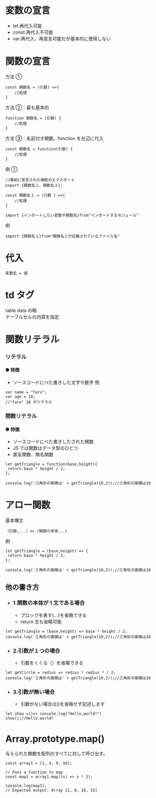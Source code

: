 # 変数の宣言

- let:再代入可能
- const:再代入不可能
- var:再代入、再宣言可能だが基本的に使用しない

# 関数の宣言

方法 ①

```JS
const 関数名 = (引数) =>{
    //処理
}
```

方法 ②：最も基本的

```JS
function 関数名 = (引数) {
    //処理
}
```

方法 ③：名前付き関数。function を左辺に代入

```JS
const 関数名 = function(引数) {
    //処理
}
```

例 ①

```JS
//事前に宣言された機能のエクスポート
export {関数名１、関数名２};

const 関数名１ = (引数 ) =>{
    //処理
}
```

```JS
import {インポートしたい変数や関数名}from"インポートするモジュール"
```

例

```JS
import {関数名１}from"関数名１が定義されているファイル名"
```

# 代入

`変数名 = 値`

# td タグ

table data の略<br>
テーブルセルの内容を指定

# 関数リテラル

### リテラル

#### ● 特徴

- ソースコードにべた書きした文字や数字
  例

```JS
var name = "taro";
var age = 18;
//"taro" 18 がリテラル
```

### 関数リテラル

#### ● 特徴

- ソースコードにべた書きしたされた関数
- JS では関数はデータ型のひとつ
- 匿名関数、無名関数

```JS
let getTriangle = function(base,height){
 return base * height / 2;
};

console.log('三角形の面積は' + getTriangle(10,2));//三角形の面積は10
```

# アロー関数

基本構文

```JS
（引数,...）=> (関数の本体...)
```

例

```JS
let getTriangle = (base,height) => {
 return base * height / 2;
};

console.log('三角形の面積は' + getTriangle(10,2));//三角形の面積は10
```

## 他の書き方

- ### 1.関数の本体が 1 文である場合
  - ブロックを表す{...}を省略できる
  - return 文も省略可能

```JS
let getTriangle = (base,height) => base * height / 2;
console.log('三角形の面積は' + getTriangle(10,2));//三角形の面積は10

```

- ### 2.引数が１つの場合
  - 引数をくくる（）を省略できる

```JS
let getCircle = redius => redius * redius * / 2;
console.log('三角形の面積は' + getTriangle(10,2));//三角形の面積は10

```

- ### 3.引数が無い場合
  - 引数がない場合は()を省略せず記述します

```JS
let show =()=> console.log("Hello,world!")
show();//Hello,world!

```

# Array.prototype.map()

与えられた関数を配列のすべてに対して呼び出す。

```JS
const array1 = [1, 4, 9, 16];

// Pass a function to map
const map1 = array1.map((x) => x * 2);

console.log(map1);
// Expected output: Array [2, 8, 18, 32]
```
